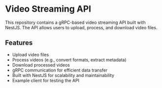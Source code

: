 # Video Streaming API

This repository contains a gRPC-based video streaming API built with NestJS. The API allows users to upload, process, and download video files.

## Features

- Upload video files
- Process videos (e.g., convert formats, extract metadata)
- Download processed videos
- gRPC communication for efficient data transfer
- Built with NestJS for scalability and maintainability
- Example client for testing the API
